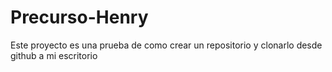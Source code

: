 # Precurso-Henry
Este proyecto es una prueba de como crear un repositorio y clonarlo desde github a mi escritorio
